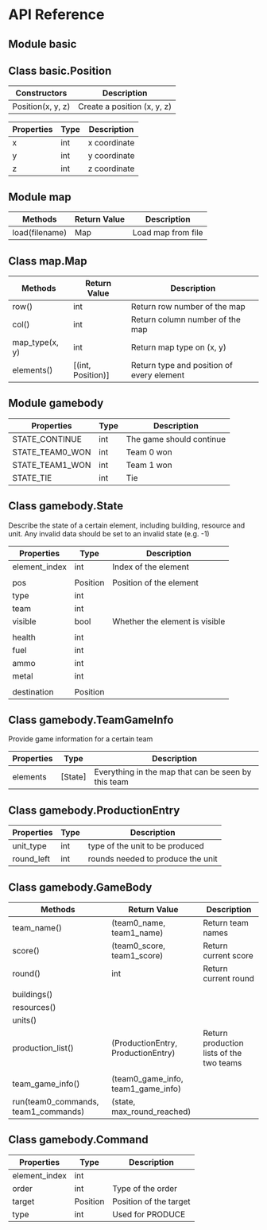 # API Reference

## Module basic

## Class basic.Position

|    Constructors   |         Description         |
| ----------------- | --------------------------- |
| Position(x, y, z) | Create a position (x, y, z) |

| Properties | Type | Description  |
| ---------- | ---- | ------------ |
| x          | int  | x coordinate |
| y          | int  | y coordinate |
| z          | int  | z coordinate |



## Module map

|    Methods     | Return Value |    Description     |
| -------------- | ------------ | ------------------ |
| load(filename) | Map          | Load map from file |



## Class map.Map

|    Methods     |    Return Value   |                Description                |
| -------------- | ----------------- | ----------------------------------------- |
| row()          | int               | Return row number of the map              |
| col()          | int               | Return column number of the map           |
| map_type(x, y) | int               | Return map type on (x, y)                 |
| elements()     | [(int, Position)] | Return type and position of every element |



## Module gamebody

|    Properties   | Type |       Description        |
| --------------- | ---- | ------------------------ |
| STATE_CONTINUE  | int  | The game should continue |
| STATE_TEAM0_WON | int  | Team 0 won               |
| STATE_TEAM1_WON | int  | Team 1 won               |
| STATE_TIE       | int  | Tie                      |



## Class gamebody.State
Describe the state of a certain element, including building, resource and unit.
Any invalid data should be set to an invalid state (e.g. -1)

|   Properties  |   Type   |          Description           |
| ------------- | -------- | ------------------------------ |
| element_index | int      | Index of the element           |
|               |          |                                |
| pos           | Position | Position of the element        |
| type          | int      |                                |
| team          | int      |                                |
| visible       | bool     | Whether the element is visible |
|               |          |                                |
| health        | int      |                                |
| fuel          | int      |                                |
| ammo          | int      |                                |
| metal         | int      |                                |
|               |          |                                |
| destination   | Position |                                |



## Class gamebody.TeamGameInfo
Provide game information for a certain team

| Properties |   Type  |                     Description                     |
| ---------- | ------- | --------------------------------------------------- |
| elements   | [State] | Everything in the map that can be seen by this team |



## Class gamebody.ProductionEntry

| Properties | Type |            Description            |
| ---------- | ---- | --------------------------------- |
| unit_type  | int  | type of the unit to be produced   |
| round_left | int  | rounds needed to produce the unit |



## Class gamebody.GameBody

|               Methods               |            Return Value            |               Description                |
| ----------------------------------- | ---------------------------------- | ---------------------------------------- |
| team_name()                         | (team0_name, team1_name)           | Return team names                        |
| score()                             | (team0_score, team1_score)         | Return current score                     |
| round()                             | int                                | Return current round                     |
|                                     |                                    |                                          |
| buildings()                         |                                    |                                          |
| resources()                         |                                    |                                          |
| units()                             |                                    |                                          |
| production_list()                   | (ProductionEntry, ProductionEntry) | Return production lists of the two teams |
|                                     |                                    |                                          |
| team_game_info()                    | (team0_game_info, team1_game_info) |                                          |
| run(team0_commands, team1_commands) | (state, max_round_reached)         |                                          |



## Class gamebody.Command

|   Properties  |   Type   |      Description       |
| ------------- | -------- | ---------------------- |
| element_index | int      |                        |
| order         | int      | Type of the order      |
| target        | Position | Position of the target |
| type          | int      | Used for PRODUCE       |
